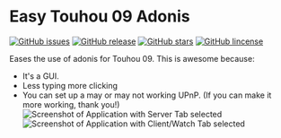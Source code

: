 # Easy Touhou 09 Adonis
[![GitHub issues](https://img.shields.io/github/issues/Tudi20/easyth09adonis.svg?style=flat-square)](https://github.com/Tudi20/easyth09adonis/issues)
[![GitHub release](https://img.shields.io/github/release/Tudi20/easyth09adonis.svg?style=flat-square)](https://github.com/Tudi20/easyth09adonis/releases)
[![GitHub stars](https://img.shields.io/github/stars/Tudi20/easyth09adonis.svg)](https://github.com/Tudi20/easyth09adonis)
[![GitHub lincense](https://img.shields.io/github/license/Tudi20/easyth09adonis.svg?style=flat-square)](https://github.com/Tudi20/easyth09adonis/blob/master/LICENSE)

Eases the use of adonis for Touhou 09.
This is awesome because:
* It's a GUI.
* Less typing more clicking
* You can set up a may or may not working UPnP. (If you can make it more working, thank you!)
![Screenshot of Application with Server Tab selected](https://i.imgur.com/E8xDpFX.png)
![Screenshot of Application with Client/Watch Tab selected](https://i.imgur.com/Ob3ujsy.png)
